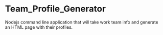 # Team_Profile_Generator
Nodejs command line application that will take work team info and generate an HTML page with their profiles.
